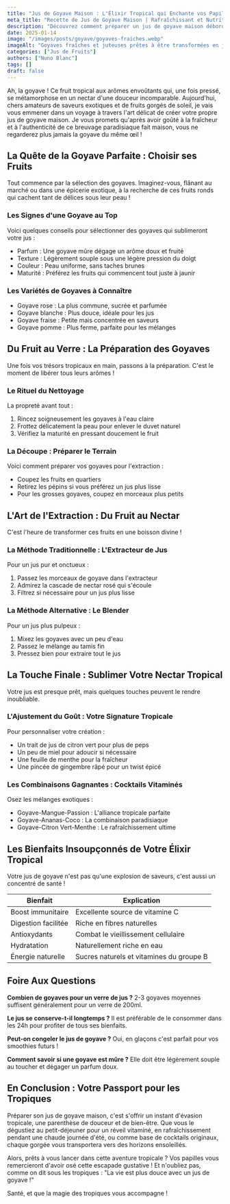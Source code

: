 ```yaml
---
title: "Jus de Goyave Maison : L'Élixir Tropical qui Enchante vos Papilles"
meta_title: "Recette de Jus de Goyave Maison | Rafraîchissant et Nutritif"
description: "Découvrez comment préparer un jus de goyave maison débordant de saveurs exotiques et de vitamines. De la sélection des fruits à la dégustation, embarquez pour un voyage gustatif tropical."
date: 2025-01-14
image: "/images/posts/goyave/goyaves-fraiches.webp"
imageAlt: "Goyaves fraîches et juteuses prêtes à être transformées en jus"
categories: ["Jus de Fruits"]
authors: ["Nuno Blanc"]
tags: []
draft: false
---
```


Ah, la goyave ! Ce fruit tropical aux arômes envoûtants qui, une fois pressé, se métamorphose en un nectar d'une douceur incomparable. Aujourd'hui, chers amateurs de saveurs exotiques et de fruits gorgés de soleil, je vais vous emmener dans un voyage à travers l'art délicat de créer votre propre jus de goyave maison. Je vous promets qu'après avoir goûté à la fraîcheur et à l'authenticité de ce breuvage paradisiaque fait maison, vous ne regarderez plus jamais la goyave du même œil !

## La Quête de la Goyave Parfaite : Choisir ses Fruits

Tout commence par la sélection des goyaves. Imaginez-vous, flânant au marché ou dans une épicerie exotique, à la recherche de ces fruits ronds qui cachent tant de délices sous leur peau !

### Les Signes d'une Goyave au Top

Voici quelques conseils pour sélectionner des goyaves qui sublimeront votre jus :

- Parfum : Une goyave mûre dégage un arôme doux et fruité
- Texture : Légèrement souple sous une légère pression du doigt
- Couleur : Peau uniforme, sans taches brunes
- Maturité : Préférez les fruits qui commencent tout juste à jaunir

### Les Variétés de Goyaves à Connaître

- Goyave rose : La plus commune, sucrée et parfumée
- Goyave blanche : Plus douce, idéale pour les jus
- Goyave fraise : Petite mais concentrée en saveurs
- Goyave pomme : Plus ferme, parfaite pour les mélanges

## Du Fruit au Verre : La Préparation des Goyaves

Une fois vos trésors tropicaux en main, passons à la préparation. C'est le moment de libérer tous leurs arômes !

### Le Rituel du Nettoyage

La propreté avant tout :

1. Rincez soigneusement les goyaves à l'eau claire
2. Frottez délicatement la peau pour enlever le duvet naturel
3. Vérifiez la maturité en pressant doucement le fruit

### La Découpe : Préparer le Terrain

Voici comment préparer vos goyaves pour l'extraction :

- Coupez les fruits en quartiers
- Retirez les pépins si vous préférez un jus plus lisse
- Pour les grosses goyaves, coupez en morceaux plus petits

## L'Art de l'Extraction : Du Fruit au Nectar

C'est l'heure de transformer ces fruits en une boisson divine !

### La Méthode Traditionnelle : L'Extracteur de Jus

Pour un jus pur et onctueux :

1. Passez les morceaux de goyave dans l'extracteur
2. Admirez la cascade de nectar rosé qui s'écoule
3. Filtrez si nécessaire pour un jus plus lisse

### La Méthode Alternative : Le Blender

Pour un jus plus pulpeux :

1. Mixez les goyaves avec un peu d'eau
2. Passez le mélange au tamis fin
3. Pressez bien pour extraire tout le jus

## La Touche Finale : Sublimer Votre Nectar Tropical

Votre jus est presque prêt, mais quelques touches peuvent le rendre inoubliable.

### L'Ajustement du Goût : Votre Signature Tropicale

Pour personnaliser votre création :

- Un trait de jus de citron vert pour plus de peps
- Un peu de miel pour adoucir si nécessaire
- Une feuille de menthe pour la fraîcheur
- Une pincée de gingembre râpé pour un twist épicé

### Les Combinaisons Gagnantes : Cocktails Vitaminés

Osez les mélanges exotiques :

- Goyave-Mangue-Passion : L'alliance tropicale parfaite
- Goyave-Ananas-Coco : La combinaison paradisiaque
- Goyave-Citron Vert-Menthe : Le rafraîchissement ultime

## Les Bienfaits Insoupçonnés de Votre Élixir Tropical

Votre jus de goyave n'est pas qu'une explosion de saveurs, c'est aussi un concentré de santé !

| Bienfait | Explication |
|----------|-------------|
| Boost immunitaire | Excellente source de vitamine C |
| Digestion facilitée | Riche en fibres naturelles |
| Antioxydants | Combat le vieillissement cellulaire |
| Hydratation | Naturellement riche en eau |
| Énergie naturelle | Sucres naturels et vitamines du groupe B |

## Foire Aux Questions

**Combien de goyaves pour un verre de jus ?**
2-3 goyaves moyennes suffisent généralement pour un verre de 200ml.

**Le jus se conserve-t-il longtemps ?**
Il est préférable de le consommer dans les 24h pour profiter de tous ses bienfaits.

**Peut-on congeler le jus de goyave ?**
Oui, en glaçons c'est parfait pour vos smoothies futurs !

**Comment savoir si une goyave est mûre ?**
Elle doit être légèrement souple au toucher et dégager un parfum doux.

## En Conclusion : Votre Passport pour les Tropiques

Préparer son jus de goyave maison, c'est s'offrir un instant d'évasion tropicale, une parenthèse de douceur et de bien-être. Que vous le dégustiez au petit-déjeuner pour un réveil vitaminé, en rafraîchissement pendant une chaude journée d'été, ou comme base de cocktails originaux, chaque gorgée vous transportera vers des horizons ensoleillés.

Alors, prêts à vous lancer dans cette aventure tropicale ? Vos papilles vous remercieront d'avoir osé cette escapade gustative ! Et n'oubliez pas, comme on dit sous les tropiques : "La vie est plus douce avec un jus de goyave !"

Santé, et que la magie des tropiques vous accompagne !